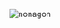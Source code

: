 
![nonagon](https://user-images.githubusercontent.com/19872990/209383085-5876c225-0544-45f6-b619-cf30b77158bf.png)
